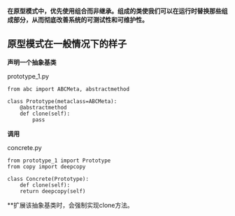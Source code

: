 **在原型模式中，优先使用组合而非继承。组成的类使我们可以在运行时替换那些组成部分，从而彻底改善系统的可测试性和可维护性。**
## 原型模式在一般情况下的样子

**声明一个抽象基类**

prototype_1.py
```
from abc import ABCMeta, abstractmethod

class Prototype(metaclass=ABCMeta):
    @abstractmethod
    def clone(self):
        pass
```
**调用**

concrete.py
```
from prototype_1 import Prototype
from copy import deepcopy

class Concrete(Prototype):
    def clone(self):
    return deepcopy(self)
```
**扩展该抽象基类时，会强制实现clone方法。
